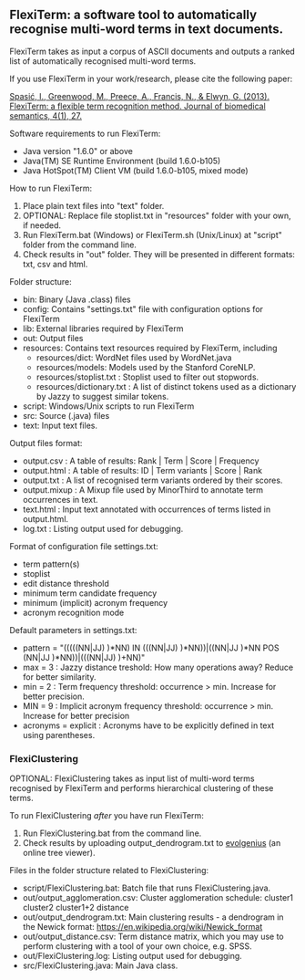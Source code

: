 ## FlexiTerm: a software tool to automatically recognise multi-word terms in text documents.

FlexiTerm takes as input a corpus of ASCII documents and outputs a ranked list of automatically recognised multi-word terms.

If you use FlexiTerm in your work/research, please cite the following paper:

[Spasić, I., Greenwood, M., Preece, A., Francis, N., & Elwyn, G. (2013). FlexiTerm: a flexible term recognition method. Journal of biomedical semantics, 4(1), 27.](https://jbiomedsem.biomedcentral.com/articles/10.1186/2041-1480-4-27)

Software requirements to run FlexiTerm:

* Java version "1.6.0" or above
* Java(TM) SE Runtime Environment (build 1.6.0-b105)
* Java HotSpot(TM) Client VM (build 1.6.0-b105, mixed mode)

How to run FlexiTerm:

1. Place plain text files into "text" folder.
2. OPTIONAL: Replace file stoplist.txt in "resources" folder with your own, if needed.
3. Run FlexiTerm.bat (Windows) or FlexiTerm.sh (Unix/Linux) at "script" folder from the command line.
4. Check results in "out" folder. They will be presented in different formats: txt, csv and html.

Folder structure:

* bin: Binary (Java .class) files
* config: Contains "settings.txt" file with configuration options for FlexiTerm
* lib: External libraries required by FlexiTerm
* out: Output files
* resources: Contains text resources required by FlexiTerm, including
  * resources/dict: WordNet files used by WordNet.java
  * resources/models: Models used by the Stanford CoreNLP.
  * resources/stoplist.txt     : Stoplist used to filter out stopwords.
  * resources/dictionary.txt   : A list of distinct tokens used as a dictionary by Jazzy to suggest similar tokens.
* script: Windows/Unix scripts to run FlexiTerm
* src: Source (.java) files
* text: Input text files.

Output files format:

* output.csv       : A table of results: Rank | Term | Score | Frequency
* output.html      : A table of results: ID | Term variants | Score | Rank
* output.txt       : A list of recognised term variants ordered by their scores.
* output.mixup     : A Mixup file used by MinorThird to annotate term occurrences in text.
* text.html        : Input text annotated with occurrences of terms listed in output.html.
* log.txt    : Listing output used for debugging.

Format of configuration file settings.txt:
* term pattern(s)
* stoplist
* edit distance threshold
* minimum term candidate frequency
* minimum (implicit) acronym frequency
* acronym recognition mode

Default parameters in settings.txt:

* pattern = "(((((NN|JJ) )*NN) IN (((NN|JJ) )*NN))|((NN|JJ )*NN POS (NN|JJ )*NN))|(((NN|JJ) )+NN)"
* max = 3               : Jazzy distance treshold: How many operations away? Reduce for better similarity.
* min = 2               : Term frequency threshold: occurrence > min. Increase for better precision.
* MIN = 9               : Implicit acronym frequency threshold: occurrence > min. Increase for better precision
* acronyms = explicit   : Acronyms have to be explicitly defined in text using parentheses.

### FlexiClustering

OPTIONAL: FlexiClustering takes as input list of multi-word terms recognised by FlexiTerm and performs hierarchical clustering of these terms.

To run FlexiClustering *after* you have run FlexiTerm:

1. Run FlexiClustering.bat from the command line.
2. Check results by uploading output_dendrogram.txt to [evolgenius](http://www.evolgenius.info/evolview) (an online tree viewer).

Files in the folder structure related to FlexiClustering:

* script/FlexiClustering.bat: Batch file that runs FlexiClustering.java.
* out/output_agglomeration.csv: Cluster agglomeration schedule:
                           cluster1 cluster2 cluster1+2 distance
* out/output_dendrogram.txt: Main clustering results - a dendrogram in the Newick format:
                           https://en.wikipedia.org/wiki/Newick_format
* out/output_distance.csv: Term distance matrix, which you may use to perform clustering 
                           with a tool of your own choice, e.g. SPSS.
* out/FlexiClustering.log: Listing output used for debugging.
* src/FlexiClustering.java: Main Java class.
